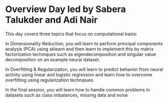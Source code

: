 # Overview Day led by Sabera Talukder and Adi Nair

This day covers three topics that focus on computational basis: 

In Dimensionality Reduction, you will learn to perform principal components analysis (PCA) using sklearn and then learn to implement this by matrix factorization techniques such as eigendecomposition and singular value decomposition on an example neural dataset.

In Overfitting & Regularization, you will learn to predict behavior from neural activity using linear and logistic regression and learn how to overcome overfitting using regularization technqiues. 

In the final session, you will learn how to handle common problems in datasets such as class imbalances, missing data and noise
